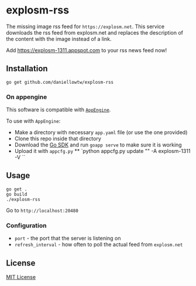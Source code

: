 # explosm-rss

The missing image rss feed for `https://explosm.net`. This service downloads the rss feed from explosm.net and replaces the description of the content with the image instead of a link.

Add <https://explosm-1311.appspot.com> to your rss news feed now!

## Installation

`go get github.com/daniellowtw/explosm-rss`

### On appengine

This software is compatible with [`AppEngine`](https://cloud.google.com/appengine/docs/go/quickstart).

To use with `AppEngine`:

* Make a directory with necessary `app.yaml` file (or use the one provided)
* Clone this repo inside that directory
* Download the [Go SDK](https://cloud.google.com/appengine/downloads#Google_App_Engine_SDK_for_Go) and run `goapp serve` to make sure it is working
* Upload it with `appcfg.py`
** `python appcfg.py update "<path-to-appengine-folder>" -A explosm-1311 -V <version-number>``

## Usage

```
go get .
go build
./explosm-rss
```

Go to `http://localhost:20480`

### Configuration

* `port` - the port that the server is listening on
* `refresh_interval` - how often to poll the actual feed from `explosm.net`

## License

[MIT License](http://choosealicense.com/licenses/mit/)